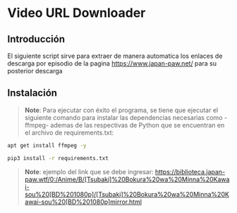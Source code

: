 # Video URL Downloader

## Introducción

El siguiente script sirve para extraer de manera automatica los enlaces de descarga por episodio de la pagina <https://www.japan-paw.net/> para su posterior descarga



## Instalación

> **Note**: Para ejecutar con éxito el programa, se tiene que ejecutar el siguiente comando para instalar las dependencias necesarias como -ffmpeg- ademas de las respectivas de Python que se encuentran en el archivo de requirements.txt:

```sh
apt get install ffmpeg -y 
```

```sh
pip3 install -r requirements.txt 
```

> **Note**: ejemplo del link que se debe ingresar:
<https://biblioteca.japan-paw.wtf/0:/Anime/B/[Tsubaki]%20Bokura%20wa%20Minna%20Kawai-sou%20[BD%201080p]/[Tsubaki]%20Bokura%20wa%20Minna%20Kawai-sou%20[BD%201080p]mirror.html>